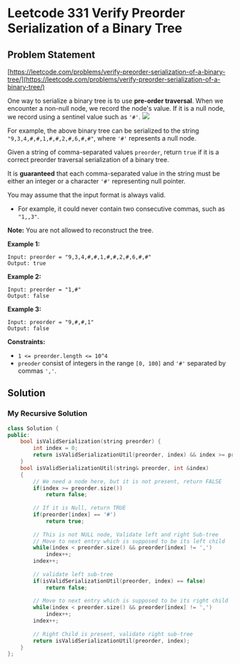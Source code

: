 # Leetcode 331 Verify Preorder Serialization of a Binary Tree

## Problem Statement

[https://leetcode.com/problems/verify-preorder-serialization-of-a-binary-tree/](https://leetcode.com/problems/verify-preorder-serialization-of-a-binary-tree/)

One way to serialize a binary tree is to use **pre-order traversal**. When we encounter a non-null node, we record the node's value. If it is a null node, we record using a sentinel value such as `'#'`. ![](https://assets.leetcode.com/uploads/2021/03/12/pre-tree.jpg)

For example, the above binary tree can be serialized to the string `"9,3,4,#,#,1,#,#,2,#,6,#,#"`, where `'#'` represents a null node.

Given a string of comma-separated values `preorder`, return `true` if it is a correct preorder traversal serialization of a binary tree.

It is **guaranteed** that each comma-separated value in the string must be either an integer or a character `'#'` representing null pointer.

You may assume that the input format is always valid.

* For example, it could never contain two consecutive commas, such as `"1,,3"`.

**Note:** You are not allowed to reconstruct the tree.

**Example 1:**

```text
Input: preorder = "9,3,4,#,#,1,#,#,2,#,6,#,#"
Output: true
```

**Example 2:**

```text
Input: preorder = "1,#"
Output: false
```

**Example 3:**

```text
Input: preorder = "9,#,#,1"
Output: false
```

**Constraints:**

* `1 <= preorder.length <= 10^4`
* `preoder` consist of integers in the range `[0, 100]` and `'#'` separated by commas `','`.

## Solution

### My Recursive Solution

```cpp
class Solution {
public:
    bool isValidSerialization(string preorder) {
        int index = 0;
        return isValidSerializationUtil(preorder, index) && index >= preorder.size() - 1;  
    }
    bool isValidSerializationUtil(string& preorder, int &index)
    {
        // We need a node here, but it is not present, return FALSE
        if(index >= preorder.size())
            return false;
        
        // If it is Null, return TRUE
        if(preorder[index] == '#')
            return true;
        
        // This is not NULL node, Validate left and right Sub-tree
        // Move to next entry which is supposed to be its left child
        while(index < preorder.size() && preorder[index] != ',')
            index++;
        index++; 
        
        // validate left sub-tree
        if(isValidSerializationUtil(preorder, index) == false)
            return false;
        
        // Move to next entry which is supposed to be its right child
        while(index < preorder.size() && preorder[index] != ',')
            index++;
        index++;  
        
        // Right Child is present, validate right sub-tree
        return isValidSerializationUtil(preorder, index);
    }
};
```

